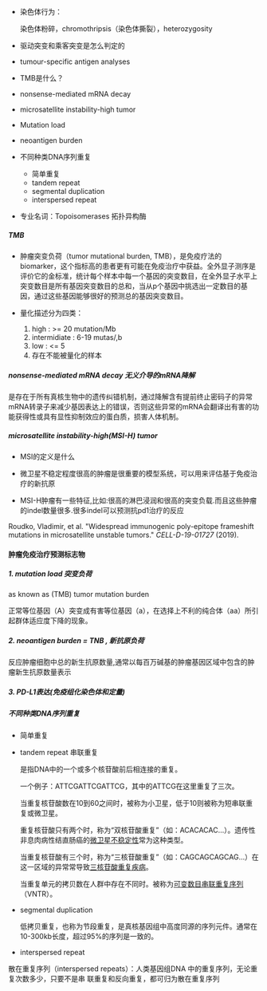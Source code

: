 - 染色体行为：

  染色体粉碎，chromothripsis（染色体撕裂），heterozygosity 

- 驱动突变和乘客突变是怎么判定的

- tumour-specific antigen analyses

- TMB是什么？

- nonsense-mediated mRNA decay

- microsatellite instability-high tumor

- Mutation load

- neoantigen burden

- 不同种类DNA序列重复

  - 简单重复
  - tandem repeat
  - segmental duplication
  - interspersed repeat

- 专业名词：Topoisomerases 拓扑异构酶

  

##### TMB

- 肿瘤突变负荷（tumor mutational burden, TMB），是免疫疗法的biomarker，这个指标高的患者更有可能在免疫治疗中获益。全外显子测序是评价它的金标准，统计每个样本中每一个基因的突变数目，在全外显子水平上突变数目是所有基因突变数目的总和，当从p个基因中挑选出一定数目的基因，通过这些基因能够很好的预测总的基因突变数目。

- 量化描述分为四类：

  1. high : >= 20 mutation/Mb
  2. intermidiate : 6-19 mutas/,b
  3. low : <= 5
  4. 存在不能被量化的样本

  

##### nonsense-mediated mRNA decay 无义介导的mRNA降解

是存在于所有真核生物中的遗传纠错机制，通过降解含有提前终止密码子的异常mRNA转录子来减少基因表达上的错误，否则这些异常的mRNA会翻译出有害的功能获得性或具有显性抑制效应的蛋白质，损害人体机制。



##### microsatellite instability-high(MSI-H) tumor

- MSI的定义是什么

  

- 微卫星不稳定程度很高的肿瘤是很重要的模型系统，可以用来评估基于免疫治疗的新抗原
- MSI-H肿瘤有一些特征,比如:很高的淋巴浸润和很高的突变负载.而且这些肿瘤的indel数量很多.很多indel可以预测抗pd1治疗的反应



Roudko, Vladimir, et al. "Widespread immunogenic poly-epitope frameshift mutations in microsatellite unstable tumors." *CELL-D-19-01727* (2019).



#### 肿瘤免疫治疗预测标志物

##### 1. mutation load 突变负荷

as known as (TMB) tumor mutation burden

正常等位基因（A）突变成有害等位基因（a），在选择上不利的纯合体（aa）所引起群体适应度下降的现象。



##### 2. neoantigen burden = TNB , 新抗原负荷

反应肿瘤细胞中总的新生抗原数量,通常以每百万碱基的肿瘤基因区域中包含的肿瘤新生抗原数量表示



##### 3. PD-L1表达(免疫组化染色体和定量)



##### 不同种类DNA序列重复

- 简单重复

- tandem repeat 串联重复

  是指DNA中的一个或多个核苷酸前后相连接的重复。

  一个例子：ATTCGATTCGATTCG，其中的ATTCG在这里重复了三次。

  当重复核苷酸数在10到60之间时，被称为小卫星，低于10则被称为短串联重复或微卫星。

  重复核苷酸只有两个时，称为“双核苷酸重复”（如：ACACACAC…）。遗传性非息肉病性结直肠癌的[微卫星不稳定性](https://zh.wikipedia.org/w/index.php?title=微卫星不稳定性&action=edit&redlink=1)常为这种类型。

  当重复核苷酸有三个时，称为“三核苷酸重复”（如：CAGCAGCAGCAG…）在这一区域的异常常导致[三核苷酸重复疾病](https://zh.wikipedia.org/w/index.php?title=三核苷酸重复疾病&action=edit&redlink=1)。

  当重复单元的拷贝数在人群中存在不同时。被称为[可变数目串联重复序列](https://zh.wikipedia.org/wiki/可变数目串联重复)（VNTR）。

- segmental duplication

  低拷贝重复，也称为节段重复，是真核基因组中高度同源的序列元件。通常在10-300kb长度，超过95%的序列是一致的。

- interspersed repeat

 散在重复序列（interspersed repeats）：人类基因组DNA 中的重复序列，无论重复次数多少，只要不是串 联重复和反向重复，都可归为散在重复序列











